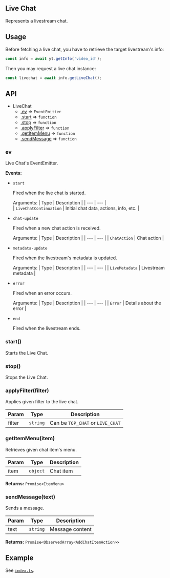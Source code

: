## Live Chat

Represents a livestream chat. 

## Usage 

Before fetching a live chat, you have to retrieve the target livestream's info:

```js
const info = await yt.getInfo('video_id');
```

Then you may request a live chat instance:
```js
const livechat = await info.getLiveChat();
```

## API

* LiveChat
  * [.ev](#ev) ⇒ `EventEmitter`
  * [.start](#start) ⇒ `function`
  * [.stop](#stop) ⇒ `function`
  * [.applyFilter](#applyfilter) ⇒ `function`
  * [.getItemMenu](#getitemmenu) ⇒ `function`
  * [.sendMessage](#sendmessage) ⇒ `function`

<a name="ev"></a>
### ev
Live Chat's EventEmitter.

**Events:**

- `start`
  
  Fired when the live chat is started.
 
  Arguments:
  | Type | Description |
  | --- | --- |                                       
  | `LiveChatContinuation` | Initial chat data, actions, info, etc. |

- `chat-update`

  Fired when a new chat action is received.

  Arguments:
  | Type | Description |
  | --- | --- |
  | `ChatAction` | Chat action |

- `metadata-update`

  Fired when the livestream's metadata is updated.
 
  Arguments:
  | Type | Description |
  | --- | --- |
  | `LiveMetadata` | Livestream metadata |

- `error`
  
  Fired when an error occurs.
  
  Arguments:
  | Type | Description |
  | --- | --- |
  | `Error` | Details about the error |
  
- `end`
 
  Fired when the livestream ends.

<a name="start"></a>
### start()
Starts the Live Chat.

<a name="stop"></a>
### stop()
Stops the Live Chat.

<a name="applyfilter"></a>
### applyFilter(filter)

Applies given filter to the live chat.

| Param | Type | Description |
| --- | --- | --- |
| filter | `string` | Can be `TOP_CHAT` or `LIVE_CHAT` |

<a name="getitemmenu"></a>
### getItemMenu(item)
Retrieves given chat item's menu.

| Param | Type | Description |
| --- | --- | --- |
| item | `object` | Chat item |

**Returns:** `Promise<ItemMenu>`

<a name="sendmessage"></a>
### sendMessage(text)
Sends a message.

| Param | Type | Description |
| --- | --- | --- |
| text | `string` | Message content |

**Returns:** `Promise<ObservedArray<AddChatItemAction>>`

## Example
See [`index.ts`]('./index.ts').
